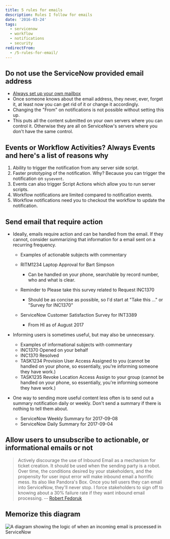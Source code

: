 ```yaml
---
title: 5 rules for emails
description: Rules I follow for emails
date: '2016-03-24'
tags:
  - servicenow
  - workflow
  - notifications
  - security
redirectFrom:
  - /5-rules-for-email/
---
```


## Do not use the ServiceNow provided email address

* [Always set up your own mailbox](https://docs.servicenow.com/csh?version=latest&topicname=c_AlternateEmailConfigurations)
* Once someone knows about the email address, they never, ever, forget it, at least now you can get rid of it or change it accordingly.
* Changing the "From" on notifications is not possible without setting this up.
* This puts all the content submitted on your own servers where you can control it. Otherwise they are all on ServiceNow's servers where you don't have the same control.

## [](https://github.com/jacebenson/jace.pro/blob/master/src/post/2016-03-24-5-rules-for-emails/index.md#events-or-workflow-activities-always-events-and-heres-a-list-of-reasons-why)Events or Workflow Activities? Always Events and here's a list of reasons why

1. Ability to trigger the notification from any server side script.
2. Faster prototyping of the notification. Why? Because you can trigger the notification on `sysevent`.
3. Events can also trigger Script Actions which allow you to run server scripts.
4. Workflow notifications are limited compared to notification events.
5. Workflow notifications need you to checkout the workflow to update the notification.

## Send email that require action

* Ideally, emails require action and can be handled from the email. If they cannot, consider summarizing that information for a email sent on a recurring frequency.

  * Examples of actionable subjects with commentary
  * RITM1234 Laptop Approval for Bart Simpson

    * Can be handled on your phone, searchable by record number, who and what is clear.
  * Reminder to Please take this survey related to Request INC1370

    * Should be as concise as possible, so I'd start at "Take this ..." or "Survey for INC1370"
  * ServiceNow Customer Satisfaction Survey for INT3389

    * From HI as of August 2017
* Informing users is sometimes useful, but may also be unnecessary.

  * Examples of informational subjects with commentary
  * INC1370 Opened on your behalf
  * INC1370 Resolved
  * TASK1234 Provision User Access Assigned to you (cannot be handled on your phone, so essentially, you're informing someone they have work.)
  * TASK1235 Revoke Location Access Assign to your group (cannot be handled on your phone, so essentially, you're informing someone they have work.)
* One way to sending more useful content less often is to send out a summary notification daily or weekly. Don't send a summary if there is nothing to tell them about.

  * ServiceNow Weekly Summary for 2017-09-08
  * ServiceNow Daily Summary for 2017-09-04

## [](https://github.com/jacebenson/jace.pro/blob/master/src/post/2016-03-24-5-rules-for-emails/index.md#allow-users-to-unsubscribe-to-actionable-or-informational-emails-or-not)Allow users to unsubscribe to actionable, or informational emails or not

> Actively discourage the use of Inbound Email as a mechanism for ticket creation. It should be used when the sending party is a robot. Over time, the conditions desired by your stakeholders, and the propensity for user input error will make inbound email a horrific mess. Its also like Pandora's Box. Once you tell users they can email into ServiceNow, they'll never stop. I force stakeholders to sign off to knowing about a 30% failure rate if they want inbound email processing. -- [Robert Fedoruk](https://community.servicenow.com/message/990963#991021)

## [](https://github.com/jacebenson/jace.pro/blob/master/src/post/2016-03-24-5-rules-for-emails/index.md#memorize-this-diagram)Memorize this diagram

![A diagram showing the logic of when an incoming email is processed in ServiceNow](/assets/images/2016-servicenow-email-diagram.png "ServiceNow Email Processing Diagram")